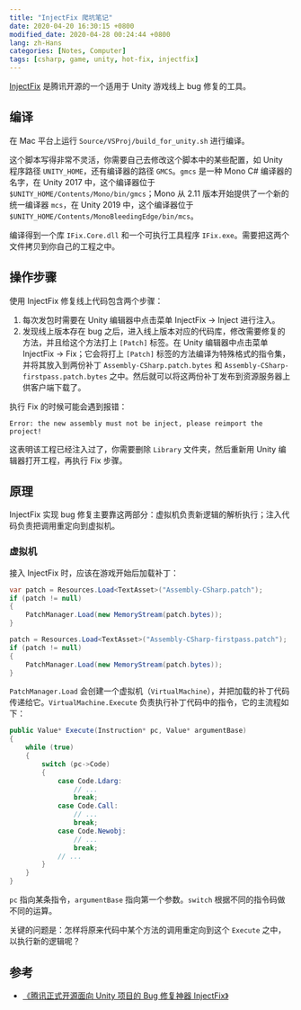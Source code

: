 ```yaml
---
title: "InjectFix 爬坑笔记"
date: 2020-04-20 16:30:15 +0800
modified_date: 2020-04-28 00:24:44 +0800
lang: zh-Hans
categories: [Notes, Computer]
tags: [csharp, game, unity, hot-fix, injectfix]
---
```


[InjectFix](https://github.com/Tencent/InjectFix) 是腾讯开源的一个适用于 Unity 游戏线上 bug 修复的工具。

## 编译

在 Mac 平台上运行 `Source/VSProj/build_for_unity.sh` 进行编译。

这个脚本写得非常不灵活，你需要自己去修改这个脚本中的某些配置，如 Unity 程序路径 `UNITY_HOME`，还有编译器的路径 `GMCS`。`gmcs` 是一种 Mono C# 编译器的名字，在 Unity 2017 中，这个编译器位于 `$UNITY_HOME/Contents/Mono/bin/gmcs`；Mono 从 2.11 版本开始提供了一个新的统一编译器 `mcs`，在 Unity 2019 中，这个编译器位于 `$UNITY_HOME/Contents/MonoBleedingEdge/bin/mcs`。

编译得到一个库 `IFix.Core.dll` 和一个可执行工具程序 `IFix.exe`。需要把这两个文件拷贝到你自己的工程之中。

## 操作步骤

使用 InjectFix 修复线上代码包含两个步骤：

1. 每次发包时需要在 Unity 编辑器中点击菜单 InjectFix -> Inject 进行注入。
2. 发现线上版本存在 bug 之后，进入线上版本对应的代码库，修改需要修复的方法，并且给这个方法打上 `[Patch]` 标签。在 Unity 编辑器中点击菜单 InjectFix -> Fix；它会将打上 `[Patch]` 标签的方法编译为特殊格式的指令集，并将其放入到两份补丁 `Assembly-CSharp.patch.bytes` 和 `Assembly-CSharp-firstpass.patch.bytes` 之中。然后就可以将这两份补丁发布到资源服务器上供客户端下载了。

执行 Fix 的时候可能会遇到报错：

    Error: the new assembly must not be inject, please reimport the project!

这表明该工程已经注入过了，你需要删除 `Library` 文件夹，然后重新用 Unity 编辑器打开工程，再执行 Fix 步骤。

## 原理

InjectFix 实现 bug 修复主要靠这两部分：虚拟机负责新逻辑的解析执行；注入代码负责把调用重定向到虚拟机。

### 虚拟机

接入 InjectFix 时，应该在游戏开始后加载补丁：

```c#
var patch = Resources.Load<TextAsset>("Assembly-CSharp.patch");
if (patch != null)
{
    PatchManager.Load(new MemoryStream(patch.bytes));
}

patch = Resources.Load<TextAsset>("Assembly-CSharp-firstpass.patch");
if (patch != null)
{
    PatchManager.Load(new MemoryStream(patch.bytes));
}
```

`PatchManager.Load` 会创建一个虚拟机（`VirtualMachine`），并把加载的补丁代码传递给它。`VirtualMachine.Execute` 负责执行补丁代码中的指令，它的主流程如下：

```c#
public Value* Execute(Instruction* pc, Value* argumentBase)
{
    while (true)
    {
        switch (pc->Code)
        {
            case Code.Ldarg:
                // ...
                break;
            case Code.Call:
                // ...
                break;
            case Code.Newobj:
                // ...
                break;
            // ...
        }
    }
}
```

`pc` 指向某条指令，`argumentBase` 指向第一个参数。`switch` 根据不同的指令码做不同的运算。

关键的问题是：怎样将原来代码中某个方法的调用重定向到这个 `Execute` 之中，以执行新的逻辑呢？

## 参考

- [《腾讯正式开源面向 Unity 项目的 Bug 修复神器 InjectFix》](https://www.oschina.net/news/109803/injectfix-opensource)
